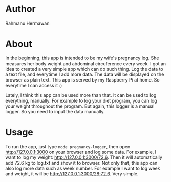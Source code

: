 # Author
Rahmanu Hermawan
# About
In the beginning, this app is intended to be my wife's pregnancy log. She
measures her body weight and abdominal circuference every week. I got an idea
to created a very simple app which can do such thing. Log the data to a text file,
and everytime I add more data. The data will be displayed on the browser as plain text.
This app is served by my Raspberry Pi at home. So everytime I can access it :)

Lately, I think this app can be used more than that. It can be used to log everything, manually.
For example to log your diet program, you can log your weight throughout the program.
But again, this logger is a manual logger. So you need to input the data manually.

# Usage
To run the app, just type `node pregnancy-logger`, then open http://127.0.0.1:3000 
on your browser and log some data. For example, I want to log my weight: http://127.0.0.1:3000/72.6.
Then it will automatically add 72.6 kg to log.txt and show it to browser.
Not only that, this app can also log more data such as week number. For example
I want to log week and weight, it will be http://127.0.0.1:3000/28;72.6. Very simple.
